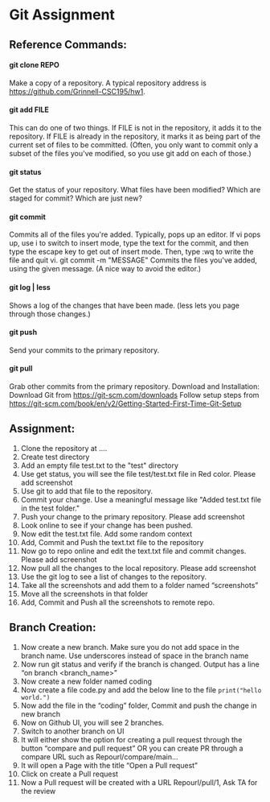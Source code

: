 # Git Assignment

## Reference Commands:

#### git clone REPO

Make a copy of a repository. A typical repository address is https://github.com/Grinnell-CSC195/hw1.

#### git add FILE

This can do one of two things. If FILE is not in the repository, it adds it to the repository. If FILE is already in the repository, it marks it as being part of the current set of files to be committed. (Often, you only want to commit only a subset of the files you've modified, so you use git add on each of those.)

#### git status

Get the status of your repository. What files have been modified? Which are staged for commit? Which are just new?

#### git commit

Commits all of the files you're added. Typically, pops up an editor. If vi pops up, use i to switch to insert mode, type the text for the commit, and then type the escape key to get out of insert mode. Then, type :wq to write the file and quit vi.
git commit -m "MESSAGE"
Commits the files you've added, using the given message. (A nice way to avoid the editor.)

#### git log | less

Shows a log of the changes that have been made. (less lets you page through those changes.)

#### git push

Send your commits to the primary repository.

#### git pull

Grab other commits from the primary repository.
Download and Installation:
Download Git from https://git-scm.com/downloads
Follow setup steps from https://git-scm.com/book/en/v2/Getting-Started-First-Time-Git-Setup


## Assignment:

1. Clone the repository at ….
2. Create test directory
3. Add an empty file test.txt to the "test" directory 
4. Use get status, you will see the file test/test.txt file in Red color. Please add screenshot
5. Use git to add that file to the repository.
6. Commit your change. Use a meaningful message like "Added test.txt file in the test folder."
7. Push your change to the primary repository. Please add screenshot
8. Look online to see if your change has been pushed.
9. Now edit the test.txt file. Add some random context
10. Add, Commit and Push the text.txt file to the repository
11. Now go to repo online and edit the text.txt file and commit changes.  Please add screenshot
12. Now pull all the changes to the local repository. Please add screenshot
13. Use the git log to see a list of changes to the repository.
14. Take all the screenshots and add them to a folder named “screenshots”
15. Move all the screenshots in that folder
16. Add, Commit and Push all the screenshots to remote repo.


## Branch Creation:

1. Now create a new branch. Make sure you do not add space in the branch name. Use underscores instead of space in the branch name
2. Now run git status and verify if the branch is changed. Output has a line “on branch <branch_name>”
3. Now create a new folder named coding
4. Now create a file code.py and add the below line to the file
       ```print("hello world.")
       ```
5. Now add the file in the “coding” folder, Commit and push the change in new branch
6. Now on Github UI, you will see 2 branches. 
7. Switch to another branch on UI
8. It will either show the option for creating a pull request through the button “compare and pull request” OR you can create PR through a compare URL such as Repourl/compare/main…<branch name> 
9. It will open a Page with the title “Open a Pull request”
10. Click on create a Pull request 
11. Now a Pull request will be created with a URL Repourl/pull/1, Ask TA for the review

